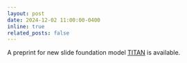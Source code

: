 ```yaml
---
layout: post
date: 2024-12-02 11:00:00-0400
inline: true
related_posts: false
---
```


A preprint for new slide foundation model [TITAN](https://arxiv.org/abs/2411.19666) is available.